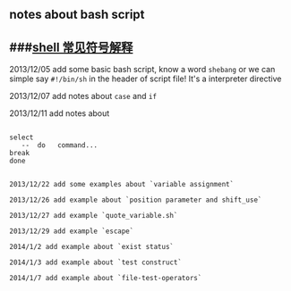 ## notes about bash script

###[shell 常见符号解释](https://github.com/zs1621/bashStudy/wiki/shell%E5%B8%B8%E7%94%A8%E7%AC%A6%E5%8F%B7%E8%A7%A3%E9%87%8A)
--------------------

2013/12/05 add some basic bash script, know a word `shebang` or we can simple say `#!/bin/sh` in the header of script file! It's a interpreter directive


2013/12/07 add notes about `case` and `if`

2013/12/11 add notes about 
 > ```
    select   
       --  do   command...  
    break  
    done  
   ```

2013/12/22 add some examples about `variable assignment`

2013/12/26 add example about `position parameter and shift_use`

2013/12/27 add example `quote_variable.sh`

2013/12/29 add example `escape`

2014/1/2 add example about `exist status`

2014/1/3 add example about `test construct`

2014/1/7 add example about `file-test-operators`
